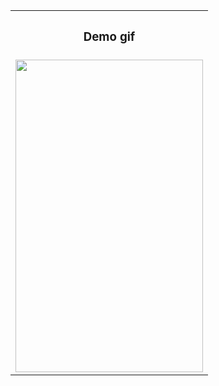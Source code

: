 
<table>
    <tr>
        <th><h3><b>Demo gif</b></h3></th>
    </tr>
    <tr>
        <td>
        <img src="https://github.com/RawatDevanshu/ui_elements/assets/76153868/b9fbde02-ed82-4d14-a07b-0d592d6ba5ea" width="300" height="500" />
        </td>
    </tr>
</table>
